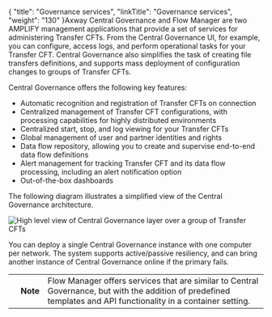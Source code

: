 {
    "title": "Governance services",
    "linkTitle": "Governance services",
    "weight": "130"
}<span class="mc-variable axway_variables.Company_Name variable">Axway</span> <span class="mc-variable Primary.CG or_UM variable">Central Governance</span> and Flow Manager are two <span class="mc-variable axway_variables.Platform_or_Suite_Long_Name variable">AMPLIFY</span> management applications that provide a set of services for administering Transfer CFTs. From the <span class="mc-variable Primary.CG or_UM variable">Central Governance</span> UI, for example, you can configure, access logs, and perform operational tasks for your <span class="mc-variable axway_variables.Component_Short_Name variable">Transfer CFT</span>. Central Governance also simplifies the task of creating file transfers definitions, and supports mass deployment of configuration changes to groups of <span class="mc-variable axway_variables.Component_Short_Name variable">Transfer CFT</span>s.

<span class="mc-variable Primary.CG or_UM variable">Central Governance</span> offers the following key features:

-   Automatic recognition and registration of <span class="mc-variable axway_variables.Component_Short_Name variable">Transfer CFT</span>s on connection
-   Centralized management of <span class="mc-variable axway_variables.Component_Short_Name variable">Transfer CFT</span> configurations, with processing capabilities for highly distributed environments
-   Centralized start, stop, and log viewing for your <span class="mc-variable axway_variables.Component_Short_Name variable">Transfer CFT</span>s
-   Global management of user and partner identities and rights
-   Data flow repository, allowing you to create and supervise end-to-end data flow definitions
-   Alert management for tracking <span class="mc-variable axway_variables.Component_Short_Name variable">Transfer CFT</span> and its data flow processing, including an alert notification option
-   Out-of-the-box dashboards

The following diagram illustrates a simplified view of the <span class="mc-variable Primary.CG or_UM variable">Central Governance</span> architecture.

<img src="/Images/TransferCFT/2013_g_CG_architecture_draft1.png" class="mediumWidth" alt="High level view of Central Governance layer over a group of Transfer CFTs" />

You can deploy a single Central Governance instance with one computer per network. The system supports active/passive resiliency, and can bring another instance of Central Governance online if the primary fails.

<table>
   <tbody>
      <tr>
         <td>         </td>
         <td><span><strong>Note</strong></span>         </td>
         <td>Flow Manager offers services that are similar to <span class="mc-variable Primary.CG or_UM variable">Central Governance</span>, but with the addition of predefined templates and API functionality in a container setting.         </td>
      </tr>
   </tbody>
</table>
